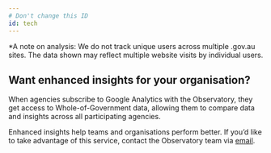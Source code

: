 ```yaml
---
# Don't change this ID
id: tech
---
```

<p id="tracking-info">*A note on analysis: We do not track unique users across multiple .gov.au sites. The data shown may reflect multiple website visits by individual users.</p>

## Want enhanced insights for your organisation?

When agencies subscribe to Google Analytics with the Observatory, they get access to Whole-of-Government data, allowing them to compare data and insights across all participating agencies.

Enhanced insights help teams and organisations perform better. If you’d like to take advantage of this service, contact the Observatory team via <a href =  "mailto: observatory@dta.gov.au">email</a>.
